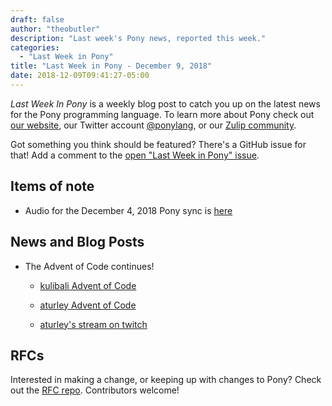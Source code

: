 ```yaml
---
draft: false
author: "theobutler"
description: "Last week's Pony news, reported this week."
categories:
  - "Last Week in Pony"
title: "Last Week in Pony - December 9, 2018"
date: 2018-12-09T09:41:27-05:00
---
```

_Last Week In Pony_ is a weekly blog post to catch you up on the latest news for the Pony programming language. To learn more about Pony check out [our website](https://ponylang.io), our Twitter account [@ponylang](https://twitter.com/ponylang), or our [Zulip community](https://ponylang.zulipchat.com).

Got something you think should be featured? There's a GitHub issue for that! Add a comment to the [open "Last Week in Pony" issue](https://github.com/ponylang/ponylang.github.io/issues?q=is%3Aissue+is%3Aopen+label%3Alast-week-in-pony).

<!--more-->

## Items of note

- Audio for the December 4, 2018 Pony sync is [here](https://pony.groups.io/g/dev/files/Pony%20Sync/2018-12-04/pony_sync_december_04_2018.m4a)

## News and Blog Posts

- The Advent of Code continues!

  - [kulibali Advent of Code](https://github.com/kulibali/advent_of_code_2018)

  - [aturley Advent of Code](https://github.com/aturley/advent-of-code-2018)

  - [aturley's stream on twitch](https://www.twitch.tv/aturls)

## RFCs

Interested in making a change, or keeping up with changes to Pony? Check out the [RFC repo](https://github.com/ponylang/rfcs). Contributors welcome!
